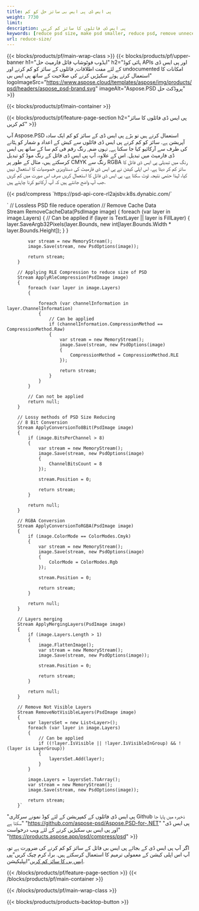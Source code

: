 ```yaml
---
title: پی ایس ڈی پی ایس بی سائز حل کو کم
weight: 7730
limit: 
description: پی ایس ڈی فائلوں کا سائز کم کریں
keywords: [reduce psd size, make psd smaller, reduce psd, remove unnecessary psd data]
url: reduce-size/
---
```

{{< blocks/products/pf/main-wrap-class >}}
{{< blocks/products/pf/upper-banner h1="ایڈوب فوٹوشاپ فائل فارمیٹ حل" h2="ہائی کوڈ APIs اور پی ایس ڈی کے لئے مفت اطلاقات, فائلوں کے سائز کو کم کرنے اور undocumented امکانات کا استعمال کرتے ہوئے سکیڑیں کرنے کی صلاحیت کے ساتھ پی ایس بی" logoImageSrc="https://www.aspose.cloud/templates/aspose/img/products/psd/headers/aspose_psd-brand.svg" imageAlt="Aspose.PSD پروڈکٹ حل" >}}

{{< blocks/products/pf/main-container >}}

{{< blocks/products/pf/feature-page-section h2="پی ایس ڈی فائلوں کا سائز کم کریں" >}}

<p>آپ Aspose.PSD استعمال کرتے ہیں تو بڑے پی ایس ڈی کے سائز کو کم ایک سادہ آپریشن ہے. سائز کو کم کرنے پی ایس ڈی فائلوں سے کیش کے اعداد و شمار کو ہٹانے کی طرف سے آرکائیو کیا جا سکتا ہے, تہوں ضم, رنگ رقم فی کم سا کے ساتھ پی ایس ڈی فارمیٹ میں تبدیل. اس کے علاوہ، آپ پی ایس ڈی فائل کے رنگ موڈ کو تبدیل کرسکتے ہیں، مثال کے طور پر CMYK رنگ سے RGBA رنگ میں تبدیلی پی ایس ڈی فائل کا سائز کم کر دیتا ہے. اس اپلی کیشن نے پی ایس ڈی فارمیٹ کی دستاویزی خصوصیات کا استعمال نہیں کیا، لہذا حتمی نتیجہ ٹوٹ سکتا ہے. پی ایس ڈی فائل کا استعمال کریں صرف اس صورت میں کم کریں جب آپ واضح جانتے ہیں کہ آپ آرکائیو کرنا چاہتے ہیں.</p>
{{< psd/compress `https://psd-api-core-rl2ajsbv.k8s.dynabic.com/` 

`        // Lossless PSD file reduce operation
        // Remove Cache Data			
        Stream RemoveCacheData(PsdImage image)
        {
            foreach (var layer in image.Layers)
            {
                // Can be applied
                if (layer is TextLayer || layer is FillLayer)
                {
                    layer.SaveArgb32Pixels(layer.Bounds, new int[layer.Bounds.Width * layer.Bounds.Height]);
                }
            }

            var stream = new MemoryStream();
            image.Save(stream, new PsdOptions(image));

            return stream;
        }

        // Applying RLE Compression to reduce size of PSD
        Stream ApplyRleCompression(PsdImage image)
        {
            foreach (var layer in image.Layers)
            {

                foreach (var channelInformation in layer.ChannelInformation)
                {
                    // Can be applied
                    if (channelInformation.CompressionMethod == CompressionMethod.Raw)
                    {
                        var stream = new MemoryStream();
                        image.Save(stream, new PsdOptions(image)
                        {
                            CompressionMethod = CompressionMethod.RLE
                        });

                        return stream;
                    }
                }
            }

            // Can not be applied
            return null;
        }

        // Lossy methods of PSD Size Reducing
        // 8 Bit Conversion
        Stream ApplyConversionTo8Bit(PsdImage image)
        {
            if (image.BitsPerChannel > 8)
            {
                var stream = new MemoryStream();
                image.Save(stream, new PsdOptions(image)
                {
                    ChannelBitsCount = 8
                });

                stream.Position = 0;

                return stream;
            }

            return null;
        }
       
        // RGBA Conversion
        Stream ApplyConversionToRGBA(PsdImage image)
        {
            if (image.ColorMode == ColorModes.Cmyk)
            {
                var stream = new MemoryStream();
                image.Save(stream, new PsdOptions(image)
                {
                    ColorMode = ColorModes.Rgb
                });

                stream.Position = 0;

                return stream;
            }

            return null;
        }

        // Layers merging
        Stream ApplyMergingLayers(PsdImage image)
        {
            if (image.Layers.Length > 1)
            {
                image.FlattenImage();
                var stream = new MemoryStream();
                image.Save(stream, new PsdOptions(image));

                stream.Position = 0;

                return stream;
            }

            return null;
        }

        // Remove Not Visible Layers
        Stream RemoveNotVisibleLayers(PsdImage image)
        {
            var layersSet = new List<Layer>();
            foreach (var layer in image.Layers)
            {
                // Can be applied
                if ((!layer.IsVisible || !layer.IsVisibleInGroup) && !(layer is LayerGroup))
                {
                    layersSet.Add(layer);
                }
            }

            image.Layers = layersSet.ToArray();
            var stream = new MemoryStream();
            image.Save(stream, new PsdOptions(image));

            return stream;
        }` 
"پی ایس ڈی فائلوں کے کمپریشن کے لئے کوڈ نمونے سرکاری Github ذخیرہ میں پایا جا سکتا ہے"  "https://github.com/aspose-psd/Aspose.PSD-for-.NET" 
"پی ایس ڈی اور پی ایس بی سکیڑیں کرنے کے لئے ویب درخواست" "https://products.aspose.app/psd/compress/psd" >}}
<p>اگر آپ پی ایس ڈی کے بجائے پی ایس بی فائل کے سائز کو کم کرنے کی ضرورت ہے تو، آپ اس اپلی کیشن کے معمولی ترمیم کا استعمال کرسکتے ہیں. براہ کرم چیک کریں”<a href="/psd/reduce-size/psb">پی ایس بی کا سائز کم کریں</a>“ایپلیکیشن.</p>
{{< /blocks/products/pf/feature-page-section >}}
{{< /blocks/products/pf/main-container >}}


{{< /blocks/products/pf/main-wrap-class >}}

{{< blocks/products/products-backtop-button >}}
